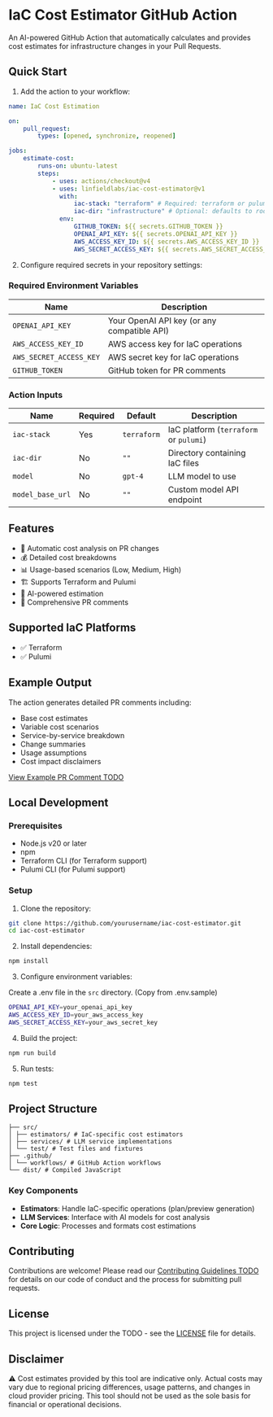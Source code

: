 # IaC Cost Estimator GitHub Action

An AI-powered GitHub Action that automatically calculates and provides cost estimates for infrastructure changes in your Pull Requests.

## Quick Start

1. Add the action to your workflow:

```yaml
name: IaC Cost Estimation

on:
    pull_request:
        types: [opened, synchronize, reopened]

jobs:
    estimate-cost:
        runs-on: ubuntu-latest
        steps:
            - uses: actions/checkout@v4
            - uses: linfieldlabs/iac-cost-estimator@v1
              with:
                  iac-stack: "terraform" # Required: terraform or pulumi
                  iac-dir: "infrastructure" # Optional: defaults to root directory
              env:
                  GITHUB_TOKEN: ${{ secrets.GITHUB_TOKEN }}
                  OPENAI_API_KEY: ${{ secrets.OPENAI_API_KEY }}
                  AWS_ACCESS_KEY_ID: ${{ secrets.AWS_ACCESS_KEY_ID }}
                  AWS_SECRET_ACCESS_KEY: ${{ secrets.AWS_SECRET_ACCESS_KEY }}
```

2. Configure required secrets in your repository settings:

### Required Environment Variables

| Name                    | Description                                 |
| ----------------------- | ------------------------------------------- |
| `OPENAI_API_KEY`        | Your OpenAI API key (or any compatible API) |
| `AWS_ACCESS_KEY_ID`     | AWS access key for IaC operations           |
| `AWS_SECRET_ACCESS_KEY` | AWS secret key for IaC operations           |
| `GITHUB_TOKEN`          | GitHub token for PR comments                |

### Action Inputs

| Name             | Required | Default     | Description                            |
| ---------------- | -------- | ----------- | -------------------------------------- |
| `iac-stack`      | Yes      | `terraform` | IaC platform (`terraform` or `pulumi`) |
| `iac-dir`        | No       | `""`        | Directory containing IaC files         |
| `model`          | No       | `gpt-4`     | LLM model to use                       |
| `model_base_url` | No       | `""`        | Custom model API endpoint              |

## Features

-   🔄 Automatic cost analysis on PR changes
-   💰 Detailed cost breakdowns
-   📊 Usage-based scenarios (Low, Medium, High)
-   🏗️ Supports Terraform and Pulumi
-   🤖 AI-powered estimation
-   📝 Comprehensive PR comments

## Supported IaC Platforms

-   ✅ Terraform
-   ✅ Pulumi

## Example Output

The action generates detailed PR comments including:

-   Base cost estimates
-   Variable cost scenarios
-   Service-by-service breakdown
-   Change summaries
-   Usage assumptions
-   Cost impact disclaimers

[View Example PR Comment TODO](link-to-example-pr)

## Local Development

### Prerequisites

-   Node.js v20 or later
-   npm
-   Terraform CLI (for Terraform support)
-   Pulumi CLI (for Pulumi support)

### Setup

1. Clone the repository:

```bash
git clone https://github.com/yourusername/iac-cost-estimator.git
cd iac-cost-estimator
```

2. Install dependencies:

```bash
npm install
```

3. Configure environment variables:

Create a .env file in the `src` directory. (Copy from .env.sample)

```bash
OPENAI_API_KEY=your_openai_api_key
AWS_ACCESS_KEY_ID=your_aws_access_key
AWS_SECRET_ACCESS_KEY=your_aws_secret_key
```

4. Build the project:

```bash
npm run build
```

5. Run tests:

```bash
npm test
```

## Project Structure

```
├── src/
│ ├── estimators/ # IaC-specific cost estimators
│ ├── services/ # LLM service implementations
│ └── test/ # Test files and fixtures
├── .github/
│ └── workflows/ # GitHub Action workflows
└── dist/ # Compiled JavaScript
```

### Key Components

-   **Estimators**: Handle IaC-specific operations (plan/preview generation)
-   **LLM Services**: Interface with AI models for cost analysis
-   **Core Logic**: Processes and formats cost estimations

## Contributing

Contributions are welcome! Please read our [Contributing Guidelines TODO](CONTRIBUTING.md) for details on our code of conduct and the process for submitting pull requests.

## License

This project is licensed under the TODO - see the [LICENSE](LICENSE) file for details.

## Disclaimer

⚠️ Cost estimates provided by this tool are indicative only. Actual costs may vary due to regional pricing differences, usage patterns, and changes in cloud provider pricing. This tool should not be used as the sole basis for financial or operational decisions.
